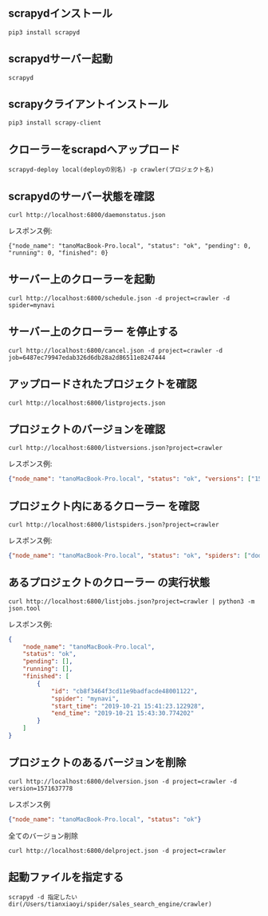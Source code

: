 ## scrapydインストール
```text
pip3 install scrapyd
```

## scrapydサーバー起動
```text
scrapyd
```

## scrapyクライアントインストール
```text
pip3 install scrapy-client
```

## クローラーをscrapdへアップロード
```text
scrapyd-deploy local(deployの別名) -p crawler(プロジェクト名)
```

## scrapydのサーバー状態を確認
```text
curl http://localhost:6800/daemonstatus.json
```


レスポンス例:
```text
{"node_name": "tanoMacBook-Pro.local", "status": "ok", "pending": 0, "running": 0, "finished": 0}
```

## サーバー上のクローラーを起動
```text
curl http://localhost:6800/schedule.json -d project=crawler -d spider=mynavi
```

## サーバー上のクローラー を停止する

```text
curl http://localhost:6800/cancel.json -d project=crawler -d job=6487ec79947edab326d6db28a2d86511e8247444
```

## アップロードされたプロジェクトを確認

```text
curl http://localhost:6800/listprojects.json
```

## プロジェクトのバージョンを確認

```text
curl http://localhost:6800/listversions.json?project=crawler

```

レスポンス例:
```json
{"node_name": "tanoMacBook-Pro.local", "status": "ok", "versions": ["1571637778", "1571640069"]}

```

## プロジェクト内にあるクローラー を確認

```text
curl http://localhost:6800/listspiders.json?project=crawler
```

レスポンス例:

```json
{"node_name": "tanoMacBook-Pro.local", "status": "ok", "spiders": ["doda", "en", "green", "indeed", "mynavi", "next_rikunabi", "type", "wantedly"]}

```

## あるプロジェクトのクローラー の実行状態

```text
curl http://localhost:6800/listjobs.json?project=crawler | python3 -m json.tool

```

レスポンス例:

```json
{
    "node_name": "tanoMacBook-Pro.local",
    "status": "ok",
    "pending": [],
    "running": [],
    "finished": [
        {
            "id": "cb8f3464f3cd11e9badfacde48001122",
            "spider": "mynavi",
            "start_time": "2019-10-21 15:41:23.122928",
            "end_time": "2019-10-21 15:43:30.774202"
        }
    ]
}
```

## プロジェクトのあるバージョンを削除

```text
curl http://localhost:6800/delversion.json -d project=crawler -d version=1571637778

```
レスポンス例
```json
{"node_name": "tanoMacBook-Pro.local", "status": "ok"}

```

全てのバージョン削除

````text
curl http://localhost:6800/delproject.json -d project=crawler
````

## 起動ファイルを指定する

```text
scrapyd -d 指定したいdir(/Users/tianxiaoyi/spider/sales_search_engine/crawler)
```
